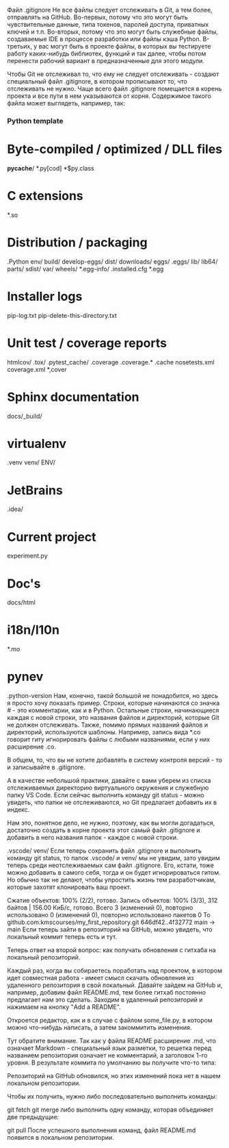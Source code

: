 Файл .gitignore
Не все файлы следует отслеживать в Git, а тем более, отправлять на GitHub. Во-первых, потому что это могут быть чувствительные данные, типа токенов, паролей доступа, приватных ключей и т.п. Во-вторых, потому что это могут быть служебные файлы, создаваемые IDE в процессе разработки или файлы кэша Python. В-третьих, у вас могут быть в проекте файлы, в которых вы тестируете работу каких-нибудь библиотек, функций и так далее, чтобы потом перенести рабочий вариант в предназначенные для этого модули.

Чтобы Git не отслеживал то, что ему не следует отслеживать - создают специальный файл .gitignore, в котором прописывают то, что отслеживать не нужно. Чаще всего файл .gitignore помещается в корень проекта и все пути в нем указываются от корня. Содержимое такого файла может выглядеть, например, так:

### Python template
# Byte-compiled / optimized / DLL files
__pycache__/
*.py[cod]
*$py.class

# C extensions
*.so

# Distribution / packaging
.Python
env/
build/
develop-eggs/
dist/
downloads/
eggs/
.eggs/
lib/
lib64/
parts/
sdist/
var/
wheels/
*.egg-info/
.installed.cfg
*.egg

# Installer logs
pip-log.txt
pip-delete-this-directory.txt

# Unit test / coverage reports
htmlcov/
.tox/
.pytest_cache/
.coverage
.coverage.*
.cache
nosetests.xml
coverage.xml
*,cover

# Sphinx documentation
docs/_build/

# virtualenv
.venv
venv/
ENV/

# JetBrains
.idea/

# Current project
experiment.py

# Doc's
docs/html

# i18n/l10n
*.mo

# pynev
.python-version
Нам, конечно, такой большой не понадобится, но здесь я просто хочу показать пример. Строки, которые начинаются со значка # - это комментарии, как и в Python. Остальные строки, начинающиеся каждая с новой строки, это названия файлов и директорий, которые Git не должен отслеживать. Также, помимо прямых названий файлов и директорий, используются шаблоны. Например, запись вида *.co говорит гиту игнорировать файлы с любыми названиями, если у них расширение .co.

В общем, то, что вы не хотите добавлять в систему контроля версий - то и записывайте в .gitignore.

А в качестве небольшой практики, давайте с вами уберем из списка отслеживаемых директорию виртуального окружения и служебную папку VS Code. Если сейчас выполнить команду git status - можно увидеть, что папки не отслеживаются, но Git предлагает добавить их в индекс.



Нам это, понятное дело, не нужно, поэтому, как вы могли догадаться, достаточно создать в корне проекта этот самый файл .gitignore и добавить в него названия папок - каждое с новой строки.

.vscode/
venv/
Если теперь сохранить файл .gitignore и выполнить команду git status, то папок .vscode/ и venv/ мы не увидим, зато увидим теперь среди неотслеживаемых сам файл .gitignore. Его, кстати, тоже можно добавить в самого себя, тогда и он будет игнорироваться гитом. Но обычно так не делают, чтобы упростить жизнь тем разработчикам, которые захотят клонировать ваш проект.

Сжатие объектов: 100% (2/2), готово.
Запись объектов: 100% (3/3), 312 байтов | 156.00 КиБ/с, готово.
Всего 3 (изменений 0), повторно использовано 0 (изменений 0), повторно использовано пакетов 0
To github.com:kmscourses/my_first_repository.git
   646df42..4f32772  main -> main
Если теперь зайти в репозиторий на GitHub, можно увидеть, что локальный коммит теперь есть и тут.



Теперь ответ на второй вопрос: как получать обновления с гитхаба на локальный репозиторий.

Каждый раз, когда вы собираетесь поработать над проектом, в котором идет совместная работа - имеет смысл скачать обновления из удаленного репозитория в свой локальный. Давайте зайдем на GitHub и, например, добавим файл README.md, тем более гитхаб постоянно предлагает нам это сделать. Заходим в удаленный репозиторий и нажимаем на кнопку "Add a README".



Откроется редактор, как и в случае с файлом some_file.py, в котором можно что-нибудь написать, а затем закоммитить изменения.





Тут обратите внимание. Так как у файла README расширение .md, что означает Markdown - специальный язык разметки, то решетка перед названием репозитория означает не комментарий, а заголовок 1-го уровня. В результате коммита по умолчанию вы получите что-то типа:



Репозиторий на GitHub обновился, но этих изменений пока нет в нашем локальном репозитории.



Чтобы их получить, нужно либо последовательно выполнить команды:

git fetch
git merge
либо выполнить одну команду, которая объединяет две предыдущие:

git pull
После успешного выполнения команд, файл README.md появится в локальном репозитории.

